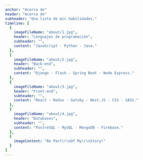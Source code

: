 ```yaml
---
anchor: "Acerca de"
header: "Acerca de"
subheader: "Una lista de mis habilidades."
timeline: [
  {
    imageFileName: "about/1.jpg",
    header: "Lenguajes de programación",
    subheader: "",
    content: "JavaScript - Python - Java."
  },
  {
    imageFileName: "about/2.jpg",
    header: "Back-end",
    subheader: "",
    content: "Django - Flask - Spring Boot - Node Express."
  },
  {
    imageFileName: "about/3.jpg",
    header: "Front-end",
    subheader: "",
    content: "React - Redux - Gatsby - Next.JS - CSS - SASS."
  },
  {
    imageFileName: "about/4.jpg",
    header: "Databases",
    subheader: "",
    content: "PostreSQL - MySQL - MongoDB - Firebase."
  },
  {
    imageContent: "Be Part\r\nOf My\r\nStory!"
  }
]
---
```



